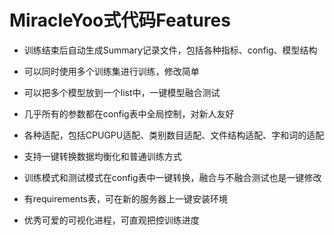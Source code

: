 # MiracleYoo式代码Features

* 训练结束后自动生成Summary记录文件，包括各种指标、config、模型结构

* 可以同时使用多个训练集进行训练，修改简单

* 可以把多个模型放到一个list中，一键模型融合测试

* 几乎所有的参数都在config表中全局控制，对新人友好

* 各种适配，包括CPUGPU适配、类别数目适配、文件结构适配、字和词的适配

* 支持一键转换数据均衡化和普通训练方式

* 训练模式和测试模式在config表中一键转换，融合与不融合测试也是一键修改

* 有requirements表，可在新的服务器上一键安装环境

* 优秀可爱的可视化进程，可直观把控训练进度

  

